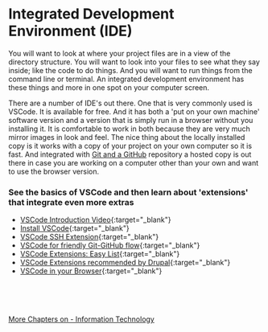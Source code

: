 # Integrated Development Environment (IDE)

You will want to look at where your project files are in a view of the directory structure.  You will want to look into your files to see what they say inside; like the code to do things.  And you will want to run things from the command line or terminal.  An integrated development environment has these things and more in one spot on your computer screen.  

There are a number of IDE's out there.   One that is very commonly used is VSCode.  It is available for free.  And it has both a 'put on your own machine' software version and a version that is simply run in a browser without you installing it.  It is comfortable to work in both because they are very much mirror images in look and feel.  The nice thing about the locally installed copy is it works with a copy of your project on your own computer so it is fast.  And integrated with [Git and a GitHub](gitbasics.md) repository a hosted copy is out there in case you are working on a computer other than your own and want to use the browser version.

### See the basics of VSCode and then learn about 'extensions' that integrate even more extras

- [VSCode Introduction Video](https://www.youtube.com/watch?v=B-s71n0dHUk){:target="_blank"}
- [Install VSCode](https://code.visualstudio.com/){:target="_blank"}
- [VSCode SSH Extension](https://marketplace.visualstudio.com/items?itemName=ms-vscode-remote.remote-ssh){:target="_blank"}
- [VSCode for friendly Git-GitHub flow](https://www.youtube.com/watch?v=Fk12ELJ9Bww){:target="_blank"}
- [VSCode Extensions: Easy List](https://marketplace.visualstudio.com/){:target="_blank"}
- [VSCode Extensions recommended by Drupal](https://www.drupal.org/docs/develop/development-tools/editors-and-ides/configuring-visual-studio-code){:target="_blank"}
- [VSCode in your Browser](https://vscode.dev/){:target="_blank"}

<br>
<br>
<br>

[More Chapters on - Information Technology](../chapters.md#information-technology)

